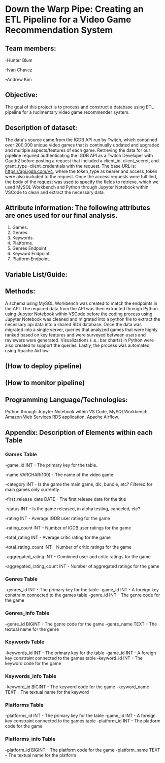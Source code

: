 # Down the Warp Pipe: Creating an ETL Pipeline for a Video Game Recommendation System

## Team members: 
-Hunter Blum 

-Ivan Chavez

-Andrew Kim

## Objective: 
The goal of this project is to process and construct a database using ETL pipeline for a rudimentary video game recommender system.

## Description of dataset: 
The data's source came from the IGDB API run by Twitch, which contained over 200,000 unique video games that is continually updated and upgraded and multiple aspects/features of each game. Retrieving the data for our pipeline required authenticating the IGDB API as a Twitch Developer with Oauth2 before posting a request that included a client_id, client_secret, and grant_type=client_credentials with the request. The base URL is: https://api.igdb.com/v4, where the token_type as bearer and access_token were also included to the request. Once the access requests were fulfilled, the body of the request was used to specify the fields to retrieve, which we used MySQL Workbench and Python through Jupyter Notebook within VSCode to clean and extract the necessary data.

## Attribute information: The following attributes are ones used for our final analysis.
1.	Games.
2.	Genres.
3.	Keywords.
4.	Platforms.
5.	Genres Endpoint.
6.	Keyword Endpoint.
7.	Platform Endpoint.

## Variable List/Guide:

## Methods: 
A schema using MySQL Workbench was created to match the endpoints in the API. The required data from the API was then extracted through Python using Jupyter Notebook within VSCode before the coding process using Jupyter Notebook was cleaned and migrated into a python file to extract the necessary api data into a shared RDS database. Once the data was migrated into a single server, queries that analyzed games that were highly ranked based on key features and were surveyed between users and reviewers were generated.  Visualizations (i.e.: bar charts) in Python were also created to support the queries. Lastly, the process was automated using Apache Airflow.

## (How to deploy pipeline)

## (How to monitor pipeline)

## Programming Language/Technologies: 
Python through Jupyter Notebook within VS Code, MySQLWorkbench, Amazon Web Services RDS application, Apache Airflow.

## Appendix: Description of Elements within each Table
### Games Table
-game_id INT - The primary key for the table.

-name VARCHAR(100) - The name of the video game

-category INT - Is the game the main game, dlc, bundle, etc? Filtered for main games only currently

-first_release_date DATE - The first release date for the title

-status INT - Is the game released, in alpha testing, canceled, etc?

-rating INT - Average IGDB user rating for the game

-rating_count INT - Number of IGDB user ratings for the game

-total_rating INT - Average critic rating for the game

-total_rating_count INT - Number of critic ratings for the game

-aggregated_rating INT - Combined user and critic ratings for the game

-aggregated_rating_count INT - Number of aggregated ratings for the game


### Genres Table
-genres_id INT - The primary key for the table
-game_id INT - A foreign key constraint connected to the games table
-genre_id INT - The genre code for the game

### Genres_info Table
-genre_id BIGINT - The genre code for the game
-genre_name TEXT - The textual name for the genre

### Keywords Table
-keywords_id INT - The primary key for the table
-game_id INT - A foreign key constraint connected to the games table
-keyword_id INT - The keyword code for the game

### Keywords_info Table
-keyword_id BIGINT - The keyword code for the game
-keyword_name TEXT - The textual name for the keyword

### Platforms Table
-platforms_id INT - The primary key for the table
-game_id INT - A foreign key constraint connected to the games table
-platform_id INT - The platform code for the game

### Platforms_info Table
-platform_id BIGINT - The platform code for the game
-platform_name TEXT - The textual name for the platform

